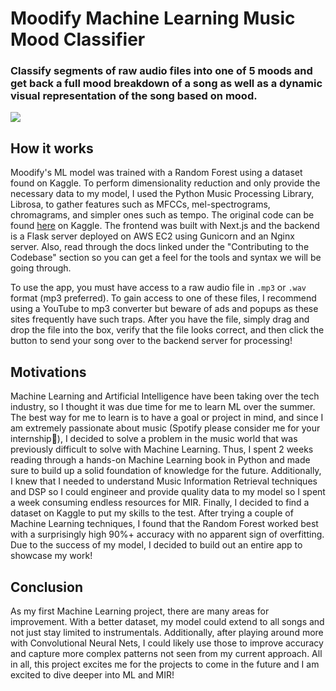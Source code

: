 # Moodify Machine Learning Music Mood Classifier
### Classify segments of raw audio files into one of 5 moods and get back a full mood breakdown of a song as well as a dynamic visual representation of the song based on mood.
![](https://austinshih.com/static/media/moodify.abc2147eaf3f3f341658.png)


## How it works
Moodify's ML model was trained with a Random Forest using a dataset found on Kaggle. To perform dimensionality reduction and only provide the necessary data to my model, I used the Python Music Processing Library, Librosa, to gather features such as MFCCs, mel-spectrograms, chromagrams, and simpler ones such as tempo. The original code can be found [here](https://www.kaggle.com/code/austinhshih/music-mood-classification) on Kaggle. The frontend was built with Next.js and the backend is a Flask server deployed on AWS EC2 using Gunicorn and an Nginx server.
Also, read through the docs linked under the "Contributing to the Codebase" section so you can get a feel for the tools and syntax we will be going through.

To use the app, you must have access to a raw audio file in `.mp3` or `.wav` format (mp3 preferred). To gain access to one of these files, I recommend using a YouTube to mp3 converter but beware of ads and popups as these sites frequently have such traps. After you have the file, simply drag and drop the file into the box, verify that the file looks correct, and then click the button to send your song over to the backend server for processing!

## Motivations
Machine Learning and Artificial Intelligence have been taking over the tech industry, so I thought it was due time for me to learn ML over the summer. The best way for me to learn is to have a goal or project in mind, and since I am extremely passionate about music (Spotify please consider me for your internship🙏), I decided to solve a problem in the music world that was previously difficult to solve with Machine Learning. Thus, I spent 2 weeks reading through a hands-on Machine Learning book in Python and made sure to build up a solid foundation of knowledge for the future. Additionally, I knew that I needed to understand Music Information Retrieval techniques and DSP so I could engineer and provide quality data to my model so I spent a week consuming endless resources for MIR. Finally, I decided to find a dataset on Kaggle to put my skills to the test. After trying a couple of Machine Learning techniques, I found that the Random Forest worked best with a surprisingly high 90%+ accuracy with no apparent sign of overfitting. Due to the success of my model, I decided to build out an entire app to showcase my work!

## Conclusion
As my first Machine Learning project, there are many areas for improvement. With a better dataset, my model could extend to all songs and not just stay limited to instrumentals. Additionally, after playing around more with Convolutional Neural Nets, I could likely use those to improve accuracy and capture more complex patterns not seen from my current approach. All in all, this project excites me for the projects to come in the future and I am excited to dive deeper into ML and MIR!